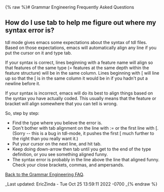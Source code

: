 {% raw %}# Grammar Engineering Frequently Asked Questions

## How do I use tab to help me figure out where my syntax error is?

tdl mode gives emacs some expectations about the syntax of tdl files.
Based on those expectations, emacs will automatically align any line if
you put the cursor on it and type tab.

If your syntax is correct, lines beginning with a feature name will
align so that features of the same type (= features at the same depth
within the feature structure) will be in the same column. Lines
beginning with \[ will line up so that the \[ is in the same column it
would be in if you hadn't put a newline before it.

If your syntax is incorrect, emacs will do its best to align things
based on the syntax you have actually coded. This usually means that the
feature or bracket will align somewhere that you can tell is wrong.

So, step by step:

- Find the type where you believe the error is.
- Don't bother with tab alignment on the line with := or the first
line with \[. (Sorry -- this is a bug in tdl-mode, it pushes the
first \[ much further to the right than you really want it.)
- Put your cursor on the next line, and hit tab.
- Keep doing down-arrow then tab until you get to the end of the type
definition, or you see something aligned funny.
- The syntax error is probably in the line above the line that aligned
funny. Check your close brackets, commas, and ampersands.

[Back to the Grammar Engineering FAQ](/GrammarEngineeringFaq).

_Last updated: EricZinda - Tue Oct 25 13:59:11 2022 -0700
_{% endraw %}